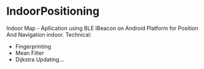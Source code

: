 # IndoorPositioning

Indoor Map - Apllication using BLE IBeacon on Android Platform for Position And Navigation  indoor.
Technical:
- Fingerprinting
- Mean Filter
- Dijkstra
Updating...
